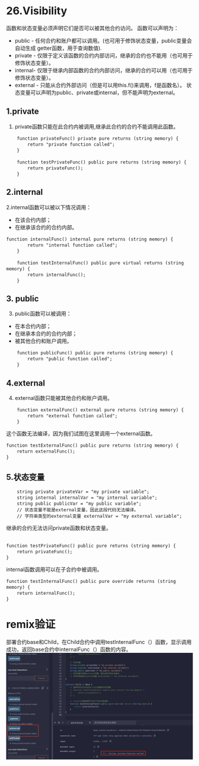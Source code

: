 # 26.Visibility
函数和状态变量必须声明它们是否可以被其他合约访问。
函数可以声明为：

* public - 任何合约和账户都可以调用。(也可用于修饰状态变量，public变量会自动生成 getter函数，用于查询数值).
* private - 仅限于定义该函数的合约内部访问，继承的合约也不能用（也可用于修饰状态变量）。
* internal- 仅限于继承内部函数的合约内部访问，继承的合约可以用（也可用于修饰状态变量）。
* external - 只能从合约外部访问（但是可以用this.f()来调用，f是函数名）。
状态变量可以声明为public、private或internal，但不能声明为external。
## 1.private
1. private函数只能在此合约内被调用,继承此合约的合约不能调用此函数。
```solidity
    function privateFunc() private pure returns (string memory) {
        return "private function called";
    }

    function testPrivateFunc() public pure returns (string memory) {
        return privateFunc();
    }
```

## 2.internal
2.internal函数可以被以下情况调用：
* 在该合约内部；
* 在继承该合约的合约内部。
```solidity
function internalFunc() internal pure returns (string memory) {
        return "internal function called";
    }

    function testInternalFunc() public pure virtual returns (string memory) {
        return internalFunc();
    }
```

## 3. public
3. public函数可以被调用：
* 在本合约内部；
* 在继承本合约的合约内部；
* 被其他合约和账户调用。
```solidity
    function publicFunc() public pure returns (string memory) {
        return "public function called";
    }
```
## 4.external
4. external函数只能被其他合约和账户调用。
```solidity
    function externalFunc() external pure returns (string memory) {
        return "external function called";
    }
```
这个函数无法编译，因为我们试图在这里调用一个external函数。
```solidity
function testExternalFunc() public pure returns (string memory) {
    return externalFunc();
}
```
## 5.状态变量
```solidity
    string private privateVar = "my private variable";
    string internal internalVar = "my internal variable";
    string public publicVar = "my public variable";
    // 状态变量不能是external变量，因此这段代码无法编译。
    // 字符串类型的external变量 externalVar = "my external variable";
```

继承的合约无法访问private函数和状态变量。
```solidity

function testPrivateFunc() public pure returns (string memory) {
    return privateFunc();
}
```
internal函数调用可以在子合约中被调用。
```solidity
function testInternalFunc() public pure override returns (string memory) {
    return internalFunc();
}
```
# remix验证
部署合约base和Child，在Child合约中调用testInternalFunc（）函数，显示调用成功，返回base合约中internalFunc（）函数的内容。
![26-1.png](./img/26-1.png)
